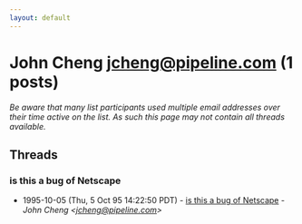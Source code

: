 ```yaml
---
layout: default
---
```


# John Cheng <jcheng@pipeline.com> (1 posts)

_Be aware that many list participants used multiple email addresses over their time active on the list. As such this page may not contain all threads available._

## Threads

### is this a bug of Netscape
+ 1995-10-05 (Thu, 5 Oct 95 14:22:50 PDT) - [is this a bug of Netscape](/archive/1995/10/cc20f825b6f1bd8e2c8f961698ce658338c77bb47c62fcab581c11948cd0f211) - _John Cheng \<jcheng@pipeline.com\>_

